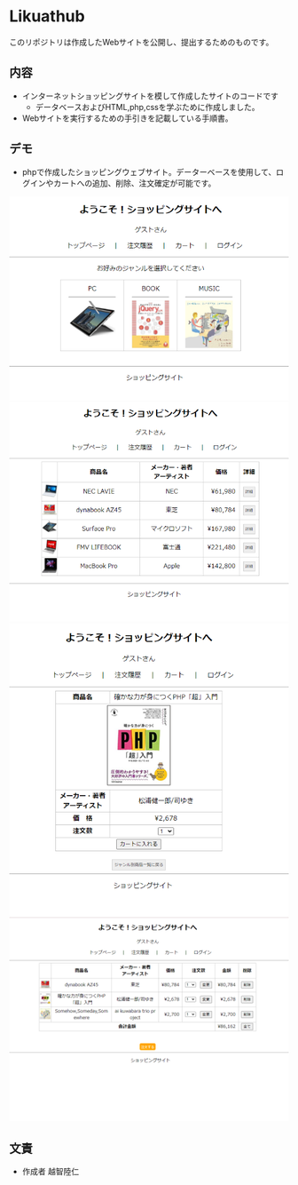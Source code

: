 # Likuathub
このリポジトリは作成したWebサイトを公開し、提出するためのものです。

## 内容
- インターネットショッピングサイトを模して作成したサイトのコードです
  - データベースおよびHTML,php,cssを学ぶために作成しました。
- Webサイトを実行するための手引きを記載している手順書。


## デモ
- phpで作成したショッピングウェブサイト。データーベースを使用して、ログインやカートへの追加、削除、注文確定が可能です。
<div align="center">
    <img src="img/demo.png" alt="image" title="Demo1">
    <img src="img/demo2.png" alt="image" title="Demo2">
    <img src="img/demo3.png" alt="image" title="Demo3">
    <img src="img/demo4.png" alt="image" title="Demo4">
</div>

## 文責
- 作成者 越智陸仁


